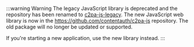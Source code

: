 :::warning Warning
The legacy JavaScript library is deprecated and the repository has been renamed to [c2pa-js-legacy](https://github.com/contentauth/c2pa-js-legacy).  The new JavaScript web library is now in the <https://github.com/contentauth/c2pa-js> repository. The old package will no longer be updated or supported.

If you're starting a new application, use the new library instead.
:::